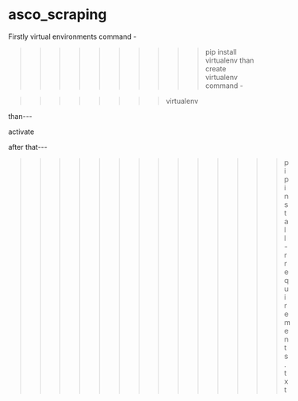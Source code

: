 # asco_scraping


Firstly  virtual environments command  -
>>>>>>>>>>   pip install virtualenv
than create virtualenv command -

>>>>>>>>  virtualenv <environment name>

than---

 activate
 
  after that---
  
  >>>>>>>>>>>>>>  pip install -r requirements.txt
  
  

 
 
